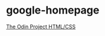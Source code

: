 google-homepage
===============
<!doctype html>
<html>
<body>
<a href="http://www.theodinproject.com/web-development-101/html-css?ref=lnav">The Odin Project HTML/CSS</a>
</body>
</html>